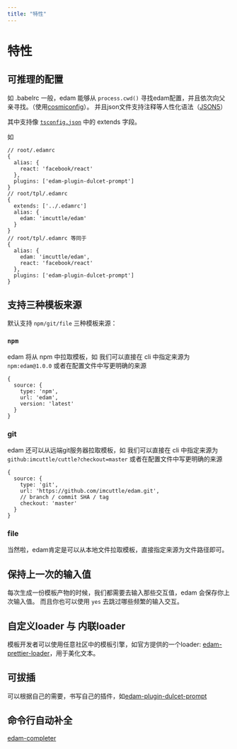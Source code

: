 ```yaml
---
title: "特性"
---
```


<style>
.post {
  max-width: 700px;
  margin: auto;
}
</style>
# 特性

## 可推理的配置

如 .babelrc 一般，edam 能够从 `process.cwd()` 寻找edam配置，并且依次向父亲寻找。（使用[cosmiconfig](https://github.com/davidtheclark/cosmiconfig)）。
并且json文件支持注释等人性化语法（[JSON5](https://github.com/json5/json5)）

其中支持像 [`tsconfig.json`](http://www.typescriptlang.org/docs/handbook/tsconfig-json.html) 中的 extends 字段。

如
```text
// root/.edamrc
{
  alias: {
    react: 'facebook/react'
  },
  plugins: ['edam-plugin-dulcet-prompt']
}
// root/tpl/.edamrc
{
  extends: ['../.edamrc']
  alias: {
    edam: 'imcuttle/edam'
  }
}
// root/tpl/.edamrc 等同于
{
  alias: {
    edam: 'imcuttle/edam',
    react: 'facebook/react'
  },
  plugins: ['edam-plugin-dulcet-prompt']
}
```

## 支持三种模板来源
默认支持 `npm/git/file` 三种模板来源：
### `npm`
edam 将从 npm 中拉取模板，如
我们可以直接在 cli 中指定来源为 `npm:edam@1.0.0`
或者在配置文件中写更明确的来源
```text
{
  source: {
    type: 'npm',
    url: 'edam',
    version: 'latest'
  }
}
```
### git
edam 还可以从远端git服务器拉取模板，如
我们可以直接在 cli 中指定来源为 `github:imcuttle/cuttle?checkout=master`
或者在配置文件中写更明确的来源
```text
{
  source: {
    type: 'git',
    url: 'https://github.com/imcuttle/edam.git',
    // branch / commit SHA / tag
    checkout: 'master'
  }
}
```
### file
当然啦，edam肯定是可以从本地文件拉取模板，直接指定来源为文件路径即可。

## 保持上一次的输入值
每次生成一份模板产物的时候，我们都需要去输入那些交互值，edam 会保存你上次输入值。
而且你也可以使用 `yes` 去跳过哪些频繁的输入交互。

## 自定义loader 与 内联loader
模板开发者可以使用任意社区中的模板引擎，如官方提供的一个loader: [edam-prettier-loader](https://github.com/imcuttle/edam/blob/master/packages/edam-prettier-loader/index.js)，用于美化文本。

## 可拔插
可以根据自己的需要，书写自己的插件，如[edam-plugin-dulcet-prompt](https://github.com/imcuttle/edam/blob/master/packages/edam-plugin-dulcet-prompt/index.js)

## 命令行自动补全
[edam-completer](https://github.com/imcuttle/edam/blob/master/packages/edam-completer/Readme.md)
